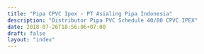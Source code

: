 ```yaml
---
title: "Pipa CPVC Ipex - PT Asialing Pipa Indonesia"
description: "Distributor Pipa PVC Schedule 40/80 CPVC IPEX"
date: 2018-07-26T18:56:06+07:00
draft: false
layout: "index"
---
```

